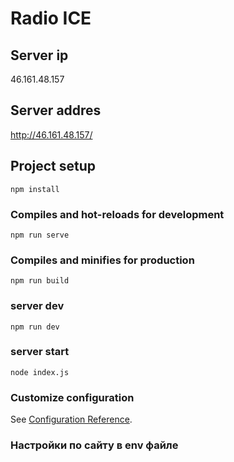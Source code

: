 # Radio ICE
## Server ip
46.161.48.157

## Server addres
http://46.161.48.157/

## Project setup
```
npm install
```

### Compiles and hot-reloads for development
```
npm run serve
```

### Compiles and minifies for production
```
npm run build
```
### server dev
```
npm run dev
```
### server start
```
node index.js
```


### Customize configuration
See [Configuration Reference](https://cli.vuejs.org/config/).


### Настройки по сайту в env файле
